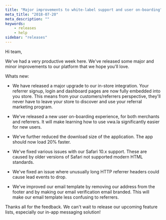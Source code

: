 ```yaml
---
title: "Major improvements to white-label support and user on-boarding"
meta_title: "2018-07-20"
meta_description: ""
keywords:
    - releases
    - help
sidebar: "releases"
---
```


Hi team,

We've had a very productive week here. We've released some major and minor improvements to our platform that we hope you'll love.

Whats new:

*   We have released a major upgrade to our in-store integration. Your referrer signup, login and dashboard pages are now fully embedded into you store. This means from your customers/referrers perspective, they'll never have to leave your store to discover and use your referral marketing program.
*   We've released a new user on-boarding experience, for both merchants and referrers. It will make learning how to use vwa.la significantly easier for new users.
*   We've further reduced the download size of the application. The app should now load 20% faster.  
    
*   We've fixed various issues with our Safari 10.x support. These are caused by older versions of Safari not supported modern HTML standards.
*   We've fixed an issue where unusually long HTTP referrer headers could cause lead events to drop.
*   We've improved our email template by removing our address from the footer and by making our email verification email branded. This will make our email template less confusing to referrers.

Thanks all for the feedback. We can't wait to release our upcoming feature lists, especially our in-app messaging solution!